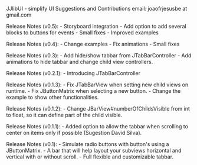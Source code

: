 JJlibUI - simplify UI
Suggestions and Contributions email: joaofrjesusbe at gmail.com

Release Notes (v0.5):
	- Storyboard integration
	- Add option to add several blocks to buttons for events
	- Small fixes
	- Improved examples	 

Release Notes (v0.4):
	- Change examples
	- Fix animations
	- Small fixes

Release Notes (v0.3):
	- Add hide/show tabbar from JTabBarController
	- Add animations to hide tabbar and change child view controllers. 

Release Notes (v0.2.1):
	- Introducing JTabBarController

Release Notes (v0.1.3):
	- Fix JTabBarView when setting new child views on runtime.
	- Fix JButtonMatrix when selecting a new button.
	- Change the example to show other functionalities.

Release Notes (v0.1.2):
	- Change JBarView#numberOfChildsVisible from int to float, so it can define part of the child visible.

Release Notes (v0.1.1):	
	- Added option to allow the tabbar when scrolling to center on items only if possible (Sugestion David Silva). 

Release Notes (v0.1):
 	- Simulate radio buttons with button's using a JButtonMatrix.
 	- A bar that will help layout your subviews horizontal and vertical with or without scroll.
 	- Full flexible and customizable tabbar.


